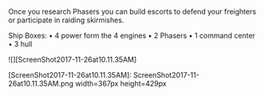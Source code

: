 Once you research Phasers you can build escorts to defend your freighters or participate in raiding skirmishes.

Ship Boxes:
	•	4 power form the 4 engines
	•	2 Phasers
	•	1 command center
	•	3 hull

![][ScreenShot2017-11-26at10.11.35AM]


[ScreenShot2017-11-26at10.11.35AM]: ScreenShot2017-11-26at10.11.35AM.png width=367px height=429px
